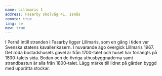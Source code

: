 ```yaml
---
name: Lillmaris 1
address: Fasarby skolväg 41, Isnäs
remote: true
lang: se
new: true
---
```

I Pernå intill stranden i Fasarby ligger Lillmaris, som en gång i tiden var Svenska statens kavallerikasern. I nuvarande 
ägo övergick Lillmaris 1967. Det röda bostadshusets gavel är från 1700-talet och huset har förlängts på 1800-talets sida. 
Bodan och de övriga uthusbyggnaderna samt strandbastun är alla från 1800-talet. Lägg märke till lidret på gården byggd 
med upprätta stockar.
